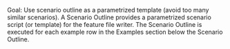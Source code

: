 
Goal:	Use scenario outline as a parametrized template (avoid too many similar scenarios).
A Scenario Outline provides a parametrized scenario script (or template) for the feature file writer. The Scenario Outline is executed for each example row in the Examples section below the Scenario Outline.